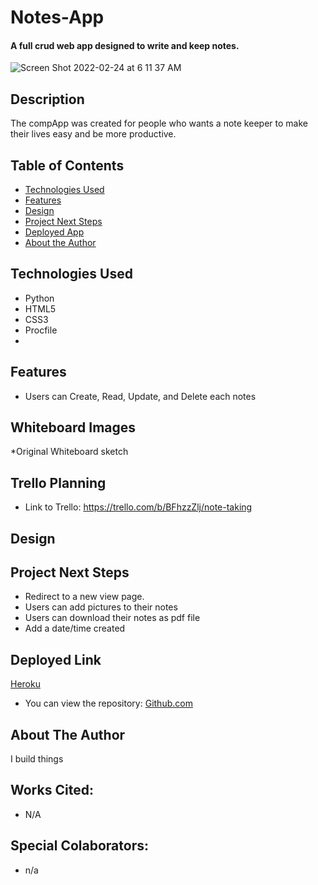 # Notes-App


#### A full crud web app designed to write and keep notes.
![Screen Shot 2022-02-24 at 6 11 37 AM](https://user-images.githubusercontent.com/94661081/155540449-d1094a35-2d7d-463c-86e8-842a2fa110d4.png)


## Description
The compApp was created for people who wants a note keeper to make their lives easy and be more productive.

## Table of Contents
* [Technologies Used](#technologiesused)
* [Features](#features)
* [Design](#design)
* [Project Next Steps](#nextsteps)
* [Deployed App](#deployment)
* [About the Author](#author)

## <a name="technologiesused"></a>Technologies Used
* Python
* HTML5
* CSS3
* Procfile
* 



## Features
* Users can Create, Read, Update, and Delete each notes

## Whiteboard Images
*Original Whiteboard sketch


## Trello Planning
* Link to Trello: https://trello.com/b/BFhzzZlj/note-taking

## <a name="design"></a>Design


## <a name="nextsteps"></a>Project Next Steps
* Redirect to a new view page.
* Users can add pictures to their notes
* Users can download their notes as pdf file
* Add a date/time created


## <a name="deployment"></a>Deployed Link
[Heroku](https://notes-app-king.herokuapp.com/)

* You can view the repository:
[Github.com](https://github.com/youngking509/Notes-App)



## <a name="author"></a>About The Author
I build things

    
## Works Cited:
* N/A

## Special Colaborators:
* n/a
